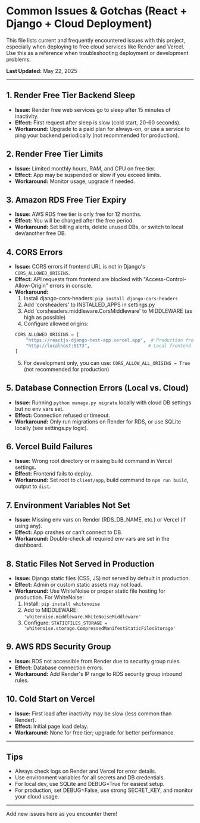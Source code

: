 # Common Issues & Gotchas (React + Django + Cloud Deployment)

This file lists current and frequently encountered issues with this project, especially when deploying to free cloud services like Render and Vercel. Use this as a reference when troubleshooting deployment or development problems.

**Last Updated:** May 22, 2025

---

## 1. Render Free Tier Backend Sleep
- **Issue:** Render free web services go to sleep after 15 minutes of inactivity.
- **Effect:** First request after sleep is slow (cold start, 20-60 seconds).
- **Workaround:** Upgrade to a paid plan for always-on, or use a service to ping your backend periodically (not recommended for production).

## 2. Render Free Tier Limits
- **Issue:** Limited monthly hours, RAM, and CPU on free tier.
- **Effect:** App may be suspended or slow if you exceed limits.
- **Workaround:** Monitor usage, upgrade if needed.

## 3. Amazon RDS Free Tier Expiry
- **Issue:** AWS RDS free tier is only free for 12 months.
- **Effect:** You will be charged after the free period.
- **Workaround:** Set billing alerts, delete unused DBs, or switch to local dev/another free DB.

## 4. CORS Errors
- **Issue:** CORS errors if frontend URL is not in Django's `CORS_ALLOWED_ORIGINS`.
- **Effect:** API requests from frontend are blocked with "Access-Control-Allow-Origin" errors in console.
- **Workaround:** 
  1. Install django-cors-headers: `pip install django-cors-headers`
  2. Add 'corsheaders' to INSTALLED_APPS in settings.py
  3. Add 'corsheaders.middleware.CorsMiddleware' to MIDDLEWARE (as high as possible)
  4. Configure allowed origins:
  ```python
  CORS_ALLOWED_ORIGINS = [
      "https://reactjs-django-test-app.vercel.app",  # Production frontend
      "http://localhost:5173",                      # Local frontend
  ]
  ```
  5. For development only, you can use: `CORS_ALLOW_ALL_ORIGINS = True` (not recommended for production)

## 5. Database Connection Errors (Local vs. Cloud)
- **Issue:** Running `python manage.py migrate` locally with cloud DB settings but no env vars set.
- **Effect:** Connection refused or timeout.
- **Workaround:** Only run migrations on Render for RDS, or use SQLite locally (see settings.py logic).

## 6. Vercel Build Failures
- **Issue:** Wrong root directory or missing build command in Vercel settings.
- **Effect:** Frontend fails to deploy.
- **Workaround:** Set root to `client/app`, build command to `npm run build`, output to `dist`.

## 7. Environment Variables Not Set
- **Issue:** Missing env vars on Render (RDS_DB_NAME, etc.) or Vercel (if using any).
- **Effect:** App crashes or can't connect to DB.
- **Workaround:** Double-check all required env vars are set in the dashboard.

## 8. Static Files Not Served in Production
- **Issue:** Django static files (CSS, JS) not served by default in production.
- **Effect:** Admin or custom static assets may not load.
- **Workaround:** Use WhiteNoise or proper static file hosting for production. For WhiteNoise:
  1. Install: `pip install whitenoise`
  2. Add to MIDDLEWARE: `'whitenoise.middleware.WhiteNoiseMiddleware'`
  3. Configure: `STATICFILES_STORAGE = 'whitenoise.storage.CompressedManifestStaticFilesStorage'`

## 9. AWS RDS Security Group
- **Issue:** RDS not accessible from Render due to security group rules.
- **Effect:** Database connection errors.
- **Workaround:** Add Render's IP range to RDS security group inbound rules.

## 10. Cold Start on Vercel
- **Issue:** First load after inactivity may be slow (less common than Render).
- **Effect:** Initial page load delay.
- **Workaround:** None for free tier; upgrade for better performance.

---

## Tips
- Always check logs on Render and Vercel for error details.
- Use environment variables for all secrets and DB credentials.
- For local dev, use SQLite and DEBUG=True for easiest setup.
- For production, set DEBUG=False, use strong SECRET_KEY, and monitor your cloud usage.

---

Add new issues here as you encounter them!

